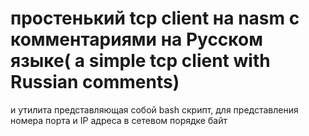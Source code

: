 # простенький tcp client на nasm с комментариями на Русском языке( a simple tcp client with Russian comments)
и утилита представляющая собой bash скрипт, для представления номера порта и IP адреса в сетевом порядке байт
